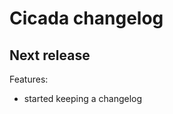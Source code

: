 Cicada changelog
================

Next release
------------

Features:

* started keeping a changelog